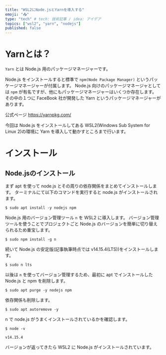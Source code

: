 ```yaml
---
title: "WSL2にNode.jsとYarnを導入する"
emoji: "📥"
type: "tech" # tech: 技術記事 / idea: アイデア
topics: ["wsl2", "yarn", "nodejs"]
published: false
---
```


# Yarnとは？

`Yarn` とは Node.js 用のパッケージマネージャーです。

Node.js をインストールすると標準で `npm(Node Package Manager)` というパッケージマネージャーが付属します。
Node.js 向けのパッケージマネージャとしては `npm` が有名ですが、他にもパッケージマネージャーはいくつか存在します。
その中の１つに FaceBook 社が開発した Yarn というパッケージマネージャーがあります。

公式ページ
https://yarnpkg.com/

今回は Node.js をインストールしてある WSL2(Windows Sub System for Linux 2)の環境に Yarn を導入して動かすところまで行います。

# インストール
## Node.jsのインストール

まず apt を使って node.js とその周りの依存関係をまとめてインストールします。
ターミナルにて以下のコマンドを実行すると node.js がインストールされます。

```shell
$ sudo apt install -y nodejs npm
```

Node.js 用のバージョン管理ツール `n` を WSL2 に導入します。
バージョン管理ツールを使うことでプロジェクトごと Node.js のバージョンを簡単に切り替えられるため重宝します。

```shell
$ sudo npm install -g n
```

続いて Node.js の安定版(記事執筆時点では v14.15.4(LTS))をインストールします。

```shell
$ sudo n lts
```

以後は `n` を使ってバージョン管理するため、最初に apt でインストールした Node.js と npm を削除します。

```shell
$ sudo apt purge -y nodejs npm
```

依存関係も削除します。

```shell
$ sudo apt autoremove -y
```

n で node.js がうまくインストールされているかを確認します。

```shell
$ node -v

v14.15.4
```
バージョンが返ってきたら WSL2 に Node.js がインストールされています。

